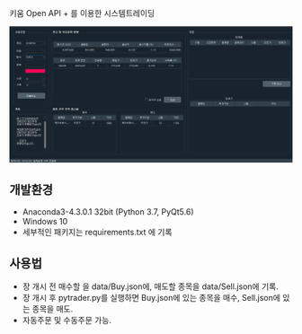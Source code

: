 키움 Open API + 를 이용한 시스템트레이딩

![pytrader](pic/pytrader.PNG)

## 개발환경
 - Anaconda3-4.3.0.1 32bit (Python 3.7, PyQt5.6)
 - Windows 10
 - 세부적인 패키지는 requirements.txt 에 기록
 
## 사용법
 - 장 개시 전 매수할 을 data/Buy.json에, 매도할 종목을 data/Sell.json에 기록.
 - 장 개시 후 pytrader.py를 실행하면 Buy.json에 있는 종목을 매수, Sell.json에 있는 종목을 매도.
 - 자동주문 및 수동주문 가능.
